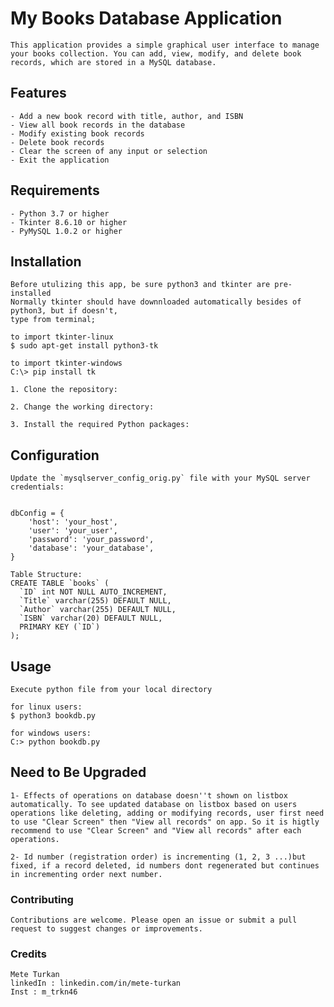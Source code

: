 # My Books Database Application

    This application provides a simple graphical user interface to manage your books collection. You can add, view, modify, and delete book records, which are stored in a MySQL database.


## Features

    - Add a new book record with title, author, and ISBN
    - View all book records in the database
    - Modify existing book records
    - Delete book records
    - Clear the screen of any input or selection
    - Exit the application


## Requirements

    - Python 3.7 or higher
    - Tkinter 8.6.10 or higher
    - PyMySQL 1.0.2 or higher


## Installation

    Before utulizing this app, be sure python3 and tkinter are pre-installed
    Normally tkinter should have downnloaded automatically besides of python3, but if doesn't, 
    type from terminal;

    to import tkinter-linux
    $ sudo apt-get install python3-tk

    to import tkinter-windows
    C:\> pip install tk

    1. Clone the repository:

    2. Change the working directory:

    3. Install the required Python packages:


## Configuration

    Update the `mysqlserver_config_orig.py` file with your MySQL server credentials:


    dbConfig = {
        'host': 'your_host',
        'user': 'your_user',
        'password': 'your_password',
        'database': 'your_database',
    }

    Table Structure:
    CREATE TABLE `books` (
      `ID` int NOT NULL AUTO_INCREMENT,
      `Title` varchar(255) DEFAULT NULL,
      `Author` varchar(255) DEFAULT NULL,
      `ISBN` varchar(20) DEFAULT NULL,
      PRIMARY KEY (`ID`)
    );


## Usage 

    Execute python file from your local directory

    for linux users:    
    $ python3 bookdb.py

    for windows users:
    C:> python bookdb.py

## Need to Be Upgraded

    1- Effects of operations on database doesn''t shown on listbox automatically. To see updated database on listbox based on users operations like deleting, adding or modifying records, user first need to use "Clear Screen" then "View all records" on app. So it is higtly recommend to use "Clear Screen" and "View all records" after each operations.

    2- Id number (registration order) is incrementing (1, 2, 3 ...)but fixed, if a record deleted, id numbers dont regenerated but continues in incrementing order next number.


### Contributing

    Contributions are welcome. Please open an issue or submit a pull request to suggest changes or improvements.


### Credits

    Mete Turkan
    linkedIn : linkedin.com/in/mete-turkan
    Inst : m_trkn46


